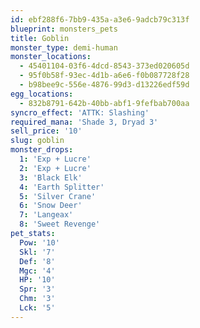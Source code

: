 ```yaml
---
id: ebf288f6-7bb9-435a-a3e6-9adcb79c313f
blueprint: monsters_pets
title: Goblin
monster_type: demi-human
monster_locations:
  - 45401104-03f6-4dcd-8543-373ed020605d
  - 95f0b58f-93ec-4d1b-a6e6-f0b087728f28
  - b98bee9c-556e-4876-99d3-d13226edf59d
egg_locations:
  - 832b8791-642b-40bb-abf1-9fefbab700aa
syncro_effect: 'ATTK: Slashing'
required_mana: 'Shade 3, Dryad 3'
sell_price: '10'
slug: goblin
monster_drops:
  1: 'Exp + Lucre'
  2: 'Exp + Lucre'
  3: 'Black Elk'
  4: 'Earth Splitter'
  5: 'Silver Crane'
  6: 'Snow Deer'
  7: 'Langeax'
  8: 'Sweet Revenge'
pet_stats:
  Pow: '10'
  Skl: '7'
  Def: '8'
  Mgc: '4'
  HP: '10'
  Spr: '3'
  Chm: '3'
  Lck: '5'
---
```

